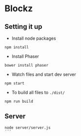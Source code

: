 Blockz
======

Setting it up
-------------
- Install node packages
```shell
npm install
```

- Install Phaser
```shell
bower install phaser
```

- Watch files and start dev server
```shell
npm start
```

- To build all files to `./dist/`
```shell
npm run build
```

Server
------
```shell
node server/server.js
´´´